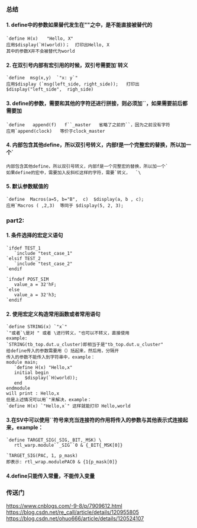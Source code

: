 ###  总结
#### 1. define中的参数如果替代发生在""之中，是不能直接被替代的
~~~
`define H(x)　　"Hello, X"
应用$display(`H(world))；  打印出Hello, X
其中的参数X并不会被替代为world
~~~

#### 2. 在双引号内部有宏引用的时候，双引号需要加`转义
~~~
`define  msg(x,y)  `"x: y`"   
应用$display (`msg(left_side, right_side));   打印出 $display("left_side",  righ_side)
~~~

#### 3. define的参数，需要和其他的字符还进行拼接，则必须加``，如果需要前后都需要加
~~~
`define   append(f)   f``_master   省略了之前的``，因为之前没有字符
应用`append(clock)   等价于clock_master
~~~

#### 4.  内部包含其他define，所以双引号转义，内部f是一个完整宏的替换，所以加一个`
~~~
内部包含其他define，所以双引号转义，内部f是一个完整宏的替换，所以加一个`
如果define的宏中，需要加入反斜杠这样的字符，需要`转义，  `\
~~~

#### 5.  默认参数赋值的
~~~
`define  Macros(a=5, b="B",  c)  $display(a, b , c);
应用`Macros ( ,2,3)  等同于 $display(5, 2, 3);
~~~

### part2:
#### 1. 条件选择的宏定义语句
 ~~~
 `ifdef TEST_1
    `include "test_case_1"
`elsif TEST_2
    `include "test_case_2"
`endif
 
`ifndef POST_SIM
    value_a = 32'hF;
`else
    value_a = 32'h3;
`endif
 ~~~
 
 #### 2. 使用宏定义构造常用函数或者常用语句
 ~~~
 `define STRING(x) `"x`"
`"或者`\是对 " 或者 \进行转义，"也可以不转义，直接使用
example:
`STRING(tb_top.dut.u_cluster)即相当于是"tb_top.dut.u_cluster"
给define传入的参数需要用（）括起来，然后用，分隔开
传入的参数不能传入到字符串中，example：
module main;
    `define H(x) "Hello,x"
    initial begin
        $display(`H(world));
    end
endmodule
will print : Hello,x
但是上述情况可以用`"来解决，example：
`define H(x) `"Hello,x`" 这样就能打印 Hello,world
 ~~~
 #### 3.在SV中可以使用``符号来充当连接符的作用将传入的参数与其他表示式连接起来，example：
 ~~~
 `define TARGET_SIG(_SIG,_BIT,_MSK) \
    rtl_warp.module``_SIG``0 & {_BIT{_MSK[0]}
 
`TARGET_SIG(PAC, 1, p_mask)
即表示: rtl_wrap.modulePAC0 & {1{p_mask[0]}
 ~~~
 #### 4.define只能传入常量，不能传入变量


### 传送门
https://www.cnblogs.com/-9-8/p/7909612.html \
https://blog.csdn.net/re_call/article/details/120955805 \
https://blog.csdn.net/ohuo666/article/details/120524107
